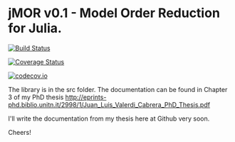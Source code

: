 # jMOR v0.1 - Model Order Reduction for Julia. 

[![Build Status](https://travis-ci.org/valerdi/jMOR.jl.svg?branch=master)](https://travis-ci.org/valerdi/jMOR.jl)

[![Coverage Status](https://coveralls.io/repos/valerdi/jMOR.jl/badge.svg?branch=master&service=github)](https://coveralls.io/github/valerdi/jMOR.jl?branch=master)

[![codecov.io](http://codecov.io/github/valerdi/jMOR.jl/coverage.svg?branch=master)](http://codecov.io/github/valerdi/jMOR.jl?branch=master)


The library is in the src folder. The documentation can be found in Chapter 3 of my PhD thesis http://eprints-phd.biblio.unitn.it/2998/1/Juan_Luis_Valerdi_Cabrera_PhD_Thesis.pdf 

I'll write the documentation from my thesis here at Github very soon.

Cheers!
